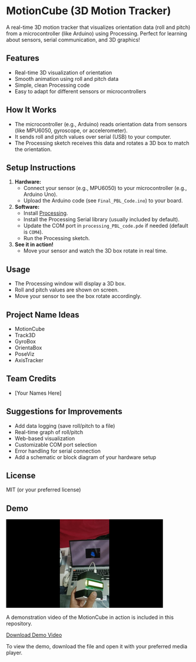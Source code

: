 # MotionCube (3D Motion Tracker)

A real-time 3D motion tracker that visualizes orientation data (roll and pitch) from a microcontroller (like Arduino) using Processing. Perfect for learning about sensors, serial communication, and 3D graphics!

## Features
- Real-time 3D visualization of orientation
- Smooth animation using roll and pitch data
- Simple, clean Processing code
- Easy to adapt for different sensors or microcontrollers

## How It Works
- The microcontroller (e.g., Arduino) reads orientation data from sensors (like MPU6050, gyroscope, or accelerometer).
- It sends roll and pitch values over serial (USB) to your computer.
- The Processing sketch receives this data and rotates a 3D box to match the orientation.

## Setup Instructions
1. **Hardware:**
   - Connect your sensor (e.g., MPU6050) to your microcontroller (e.g., Arduino Uno).
   - Upload the Arduino code (see `Final_PBL_Code.ino`) to your board.
2. **Software:**
   - Install [Processing](https://processing.org/download/).
   - Install the Processing Serial library (usually included by default).
   - Update the COM port in `processing_PBL_code.pde` if needed (default is `COM4`).
   - Run the Processing sketch.
3. **See it in action!**
   - Move your sensor and watch the 3D box rotate in real time.

## Usage
- The Processing window will display a 3D box.
- Roll and pitch values are shown on screen.
- Move your sensor to see the box rotate accordingly.

## Project Name Ideas
- MotionCube
- Track3D
- GyroBox
- OrientaBox
- PoseViz
- AxisTracker

## Team Credits
- [Your Names Here]

## Suggestions for Improvements
- Add data logging (save roll/pitch to a file)
- Real-time graph of roll/pitch
- Web-based visualization
- Customizable COM port selection
- Error handling for serial connection
- Add a schematic or block diagram of your hardware setup

## License
MIT (or your preferred license) 

## Demo

![Demo Preview](demo.gif)

A demonstration video of the MotionCube in action is included in this repository.

[Download Demo Video](demo.mp4)

To view the demo, download the file and open it with your preferred media player. 